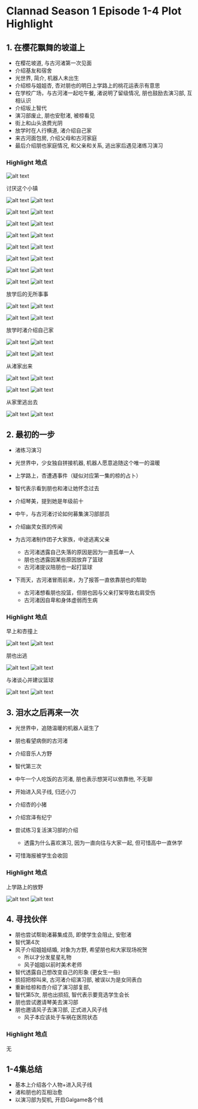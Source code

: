 # Clannad Season 1 Episode 1-4 Plot Highlight

## 1. 在樱花飘舞的坡道上

- 在樱花坡道, 与古河渚第一次见面
- 介绍基友和宿舍
- 光世界, 简介, 机器人未出生
- 介绍椋与姐姐杏, 杏对朋也的明日上学路上的桃花运表示有意思
- 在学校广场，与古河渚一起吃午餐, 渚说明了留级情况, 朋也鼓励去演习部, 互相认识
- 介绍坂上智代
- 演习部废止, 朋也安慰渚, 被椋看见
- 街上和山头浪费光阴
- 放学时在人行横道, 渚介绍自己家
- 来古河面包房, 介绍父母和古河家庭
- 最后介绍朋也家庭情况, 和父亲和关系, 逃出家后遇见渚练习演习

### Highlight 地点

![alt text](img/clan-1-keiro.jpg)

讨厌这个小镇

![alt text](img/cla-ha-5.jpg)
![alt text](img/clan-1-0.jpg)

![alt text](img/cla-ha-6.jpg)
![alt text](img/clan-1-1.jpg)

![alt text](img/cla-ha-7.jpg)
![alt text](img/clan-1-2.jpg)

![alt text](img/cla-ha-4.jpg)
![alt text](img/cla-ha-4-s.jpg)

![alt text](img/cla-ha-sp.jpg)
![alt text](img/cla-vc-1.jpg)

![alt text](img/cla-ha-8.jpg)
![alt text](img/clan-1-5.jpg)

![alt text](img/cla-vc-0-s.jpg)
![alt text](img/clan-1-6.jpg)

![alt text](img/cla-pb-4-s0.jpg)
![alt text](img/clan-1-7.jpg)

放学后的无所事事

![alt text](img/cla-1-45-s.jpg)
![alt text](img/cla-1-45.jpg)

![alt text](img/cla-1-44-s1.jpg)
![alt text](img/cla-1-43.jpg)

放学时渚介绍自己家

![alt text](img/cla-pre-closs-0.jpg)
![alt text](img/cla-pb-0.jpg)

![alt text](img/cla-pre-closs-13.jpg)
![alt text](img/cla-pb-1.jpg)

从渚家出来

![alt text](img/cla-1-15-s0.jpg)
![alt text](img/clan-1-70.jpg)

![alt text](img/cla-1-14-s0.jpg)
![alt text](img/clan-1-71.jpg)

从家里逃出去

![alt text](img/cla-1-12-s0.jpg)
![alt text](img/cla-1-12.jpg)

## 2. 最初的一步

- 渚练习演习

- 光世界中，少女独自拼接机器, 机器人愿意追随这个唯一的温暖

- 上学路上，杏遭遇事件（疑似对应第一集的椋的占卜）
- 智代表示看到朋也和渚让她怀念过去
- 介绍琴美，提到她是年级前十
- 中午，与古河渚讨论如何募集演习部部员
- 介绍幽灵女孩的传闻
- 为古河渚制作团子大家族，中途逃离父亲
  - 古河渚透露自己失落的原因是因为一直孤单一人
  - 朋也也透露因某些原因放弃了篮球
  - 古河渚提议陪朋也一起打篮球
- 下雨天，古河渚冒雨前来，为了报答一直依靠朋也的帮助
  - 古河渚想看朋也投篮，但朋也因与父亲打架导致右肩受伤
  - 古河渚因自卑和身体虚弱而生病

### Highlight 地点

早上和杏撞上

![alt text](img/cla-2-10-s0.jpg)
![alt text](img/clan-2-13.jpg)

朋也出逃

![alt text](img/clan-2-72.jpg)
![alt text](img/cla-ha-9.jpg)

与渚谈心并建议篮球

![alt text](img/clan-2-78-s.jpg)
![alt text](img/clan-2-78.jpg)

## 3. 泪水之后再来一次

- 光世界中，追随温暖的机器人诞生了

- 朋也看望病倒的古河渚
- 介绍音乐人方野
- 智代第三次
- 中午一个人吃饭的古河渚, 朋也表示想哭可以依靠他, 不无聊
- 开始进入风子线, 归还小刀
- 介绍杏的小猪
- 介绍宫泽有纪宁
- 尝试练习复活演习部的介绍
  - 透露为什么喜欢演习, 因为一直向往与大家一起, 但可惜高中一直休学
- 可惜海报被学生会收回

### Highlight 地点

上学路上的放野

![alt text](img/cla-3-0-s0.jpg)
![alt text](img/cla-3.wmv_000309976.jpg)

## 4. 寻找伙伴

- 朋也尝试帮助渚募集成员, 即使学生会阻止, 安慰渚
- 智代第4次
- 风子介绍姐姐结婚, 对象为方野, 希望朋也和大家现场祝贺
  - 所以才分发星星礼物
  - 风子姐姐以前时美术老师
- 智代透露自己想改变自己的形象 (更女生一些)
- 损招把椋叫来, 古河渚介绍演习部, 被误以为是女同表白
- 重新给椋和杏介绍了演习部复部,
- 智代第5次, 朋也出损招, 智代表示要竞选学生会长
- 朋也尝试邀请琴美去演习部
- 朋也邀请风子去演习部, 正式进入风子线
  - 风子本应该处于车祸在医院状态

### Highlight 地点

无

## 1-4集总结

- 基本上介绍各个人物+进入风子线
- 渚和朋也的互相治愈
- 以演习部为契机, 开启Galgame各个线
